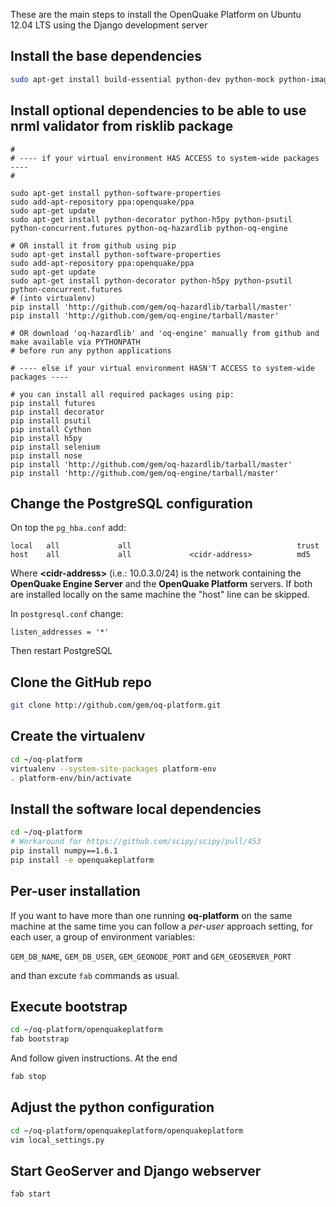 These are the main steps to install the OpenQuake Platform on Ubuntu 12.04 LTS using the Django development server

## Install the base dependencies

```bash
sudo apt-get install build-essential python-dev python-mock python-imaging python-virtualenv git postgresql-9.1 postgresql-server-dev-9.1 postgresql-contrib-9.1 postgresql-9.1-postgis openjdk-6-jre libxml2 libxml2-dev libxslt1-dev libxslt1.1 libblas-dev liblapack-dev curl wget xmlstarlet imagemagick gfortran python-nose libgeos-dev
```

## Install optional dependencies to be able to use nrml validator from risklib package

```
#
# ---- if your virtual environment HAS ACCESS to system-wide packages ----
#

sudo apt-get install python-software-properties
sudo add-apt-repository ppa:openquake/ppa
sudo apt-get update
sudo apt-get install python-decorator python-h5py python-psutil python-concurrent.futures python-oq-hazardlib python-oq-engine

# OR install it from github using pip
sudo apt-get install python-software-properties
sudo add-apt-repository ppa:openquake/ppa
sudo apt-get update
sudo apt-get install python-decorator python-h5py python-psutil python-concurrent.futures
# (into virtualenv)
pip install 'http://github.com/gem/oq-hazardlib/tarball/master'
pip install 'http://github.com/gem/oq-engine/tarball/master'

# OR download 'oq-hazardlib' and 'oq-engine' manually from github and make available via PYTHONPATH
# before run any python applications

# ---- else if your virtual environment HASN'T ACCESS to system-wide packages ----

# you can install all required packages using pip:
pip install futures
pip install decorator
pip install psutil
pip install Cython
pip install h5py
pip install selenium
pip install nose
pip install 'http://github.com/gem/oq-hazardlib/tarball/master'
pip install 'http://github.com/gem/oq-engine/tarball/master'

```

## Change the PostgreSQL configuration

On top the `pg_hba.conf` add:

```
local   all             all                                     trust
host    all             all             <cidr-address>          md5
```
Where **&lt;cidr-address&gt;** (i.e.: 10.0.3.0/24) is the network containing the **OpenQuake Engine Server** and the **OpenQuake Platform** servers. If both are installed locally on the same machine the "host" line can be skipped.


In `postgresql.conf` change:

`listen_addresses = '*'`

Then restart PostgreSQL

## Clone the GitHub repo
```bash
git clone http://github.com/gem/oq-platform.git
```

## Create the virtualenv
```bash
cd ~/oq-platform
virtualenv --system-site-packages platform-env
. platform-env/bin/activate
```
## Install the software local dependencies
```bash
cd ~/oq-platform
# Workaround for https://github.com/scipy/scipy/pull/453
pip install numpy==1.6.1
pip install -e openquakeplatform
```

## Per-user installation
If you want to have more than one running **oq-platform** on the same machine at the same time you can follow a *per-user* approach setting, for each user, a group of environment variables:

```GEM_DB_NAME```, ```GEM_DB_USER```, ```GEM_GEONODE_PORT``` and ```GEM_GEOSERVER_PORT```

and than excute ```fab``` commands as usual.

## Execute bootstrap
```bash
cd ~/oq-platform/openquakeplatform
fab bootstrap
```
And follow given instructions. At the end
```bash
fab stop
```

## Adjust the python configuration
```bash
cd ~/oq-platform/openquakeplatform/openquakeplatform
vim local_settings.py
```

## Start GeoServer and Django webserver
```bash
fab start
```

